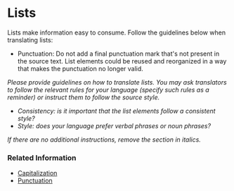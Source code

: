 # Lists

Lists make information easy to consume. Follow the guidelines below when translating lists:

* Punctuation: Do not add a final punctuation mark that's not present in the source text. List elements could be reused and reorganized in a way that makes the punctuation no longer valid.

*Please provide guidelines on how to translate lists. You may ask translators to follow the relevant rules for your language (specify such rules as a reminder) or instruct them to follow the source style.*

* *Consistency: is it important that the list elements follow a consistent style?*
* *Style: does your language prefer verbal phrases or noun phrases?*

*If there are no additional instructions, remove the section in italics.*

### Related Information

* [Capitalization](capitalization.md)
* [Punctuation](punctuation.md)
